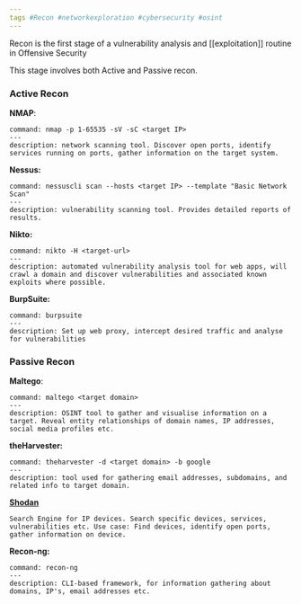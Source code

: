 ```yaml
---
tags #Recon #networkexploration #cybersecurity #osint
---
```


Recon is the first stage of a vulnerability analysis and [[exploitation]] routine in Offensive Security

This stage involves both Active and Passive recon.

### Active Recon

**NMAP**:

```
command: nmap -p 1-65535 -sV -sC <target IP>
---
description: network scanning tool. Discover open ports, identify services running on ports, gather information on the target system.
```

**Nessus:**

```
command: nessuscli scan --hosts <target IP> --template "Basic Network Scan"
---
description: vulnerability scanning tool. Provides detailed reports of results.
```

**Nikto:**

```
command: nikto -H <target-url>
---
description: automated vulnerability analysis tool for web apps, will crawl a domain and discover vulnerabilities and associated known exploits where possible.
```


**BurpSuite:**

```
command: burpsuite
---
description: Set up web proxy, intercept desired traffic and analyse for vulnerabilities
```

### Passive Recon

**Maltego**:

```
command: maltego <target domain>
---
description: OSINT tool to gather and visualise information on a target. Reveal entity relationships of domain names, IP addresses, social media profiles etc.
```

**theHarvester:**

```
command: theharvester -d <target domain> -b google
---
description: tool used for gathering email addresses, subdomains, and related info to target domain.
```

**[Shodan](https://www.shodan.io)**
```
Search Engine for IP devices. Search specific devices, services, vulnerabilities etc. Use case: Find devices, identify open ports, gather information on device.  
```

**Recon-ng:**

```
command: recon-ng
---
description: CLI-based framework, for information gathering about domains, IP's, email addresses etc.
```
 